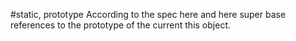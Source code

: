 

#static, prototype
According to the spec here and here super base references to the prototype of the current this object.

